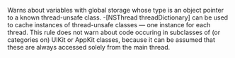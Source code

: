 Warns about variables with global storage whose type is an object pointer to a known thread-unsafe class. -[NSThread threadDictionary] can be used to cache instances of thread-unsafe classes — one instance for each thread. This rule does not warn about code occuring in subclasses of (or categories on) UIKit or AppKit classes, because it can be assumed that these are always accessed solely from the main thread.

